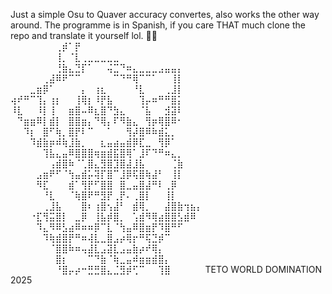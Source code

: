 Just a simple Osu to Quaver accuracy convertes, also works the other way around. 
The programme is in Spanish, if you care THAT much clone the repo and translate it yourself lol. 🐱‍👓
⠀⠀⠀⠀⠀⠀⠀⠀⠀⠀⠀⠀⠀⠀⠀⠀
⠀⠀⠀⠀⠀⠀⠀⢀⡾⠁⡟⠀⠀⠀⠀⠀⠀⠀⠀⠀⠀⠀⠀⠀⠀⠀⠀⠀⠀⠀
⠀⠀⠀⠀⠀⠀⠀⢸⡀⠈⣇⢀⣀⣀⣀⣀⣀⠀⠀⠀⠀⠀⠀⠀⠀⠀⠀⠀⠀⠀
⠀⠀⠀⠀⠀⠀⠀⢘⣷⣄⣙⡏⠁⠀⠀⢬⣉⠙⠶⣄⣀⣀⣀⣠⣤⣤⡄⠀⠀⠀
⠀⠀⠀⠀⠀⢀⣼⠿⠟⠉⠉⠀⠀⠀⠀⠀⠉⠙⠛⢿⠉⠉⠁⠀⠀⢸⡇⠀⠀⠀
⠀⠀⠀⣀⣶⡿⠁⠀⠀⠀⠀⡄⠀⢰⣆⠀⠀⠀⠀⠘⣇⠀⠀⠀⢀⣸⡇⠀⠀⠀
⢴⠞⠛⠉⢹⡄⢰⡆⠀⠀⢸⢿⡆⠸⡟⣧⠀⠀⠀⠀⢹⡤⠶⠛⠛⣿⡅⠀⠀⠀
⠸⣇⠀⠀⠸⡇⢸⠀⠀⣶⣿⠤⠿⣆⣿⠙⣳⣄⠀⠀⠈⣧⠀⠀⣺⣽⠇⠀⠀⠀
⠀⠙⣶⣶⠿⡇⣾⡇⠀⣿⣿⣶⡄⠙⢿⡄⠏⠻⣷⣄⠀⢻⡶⢿⣿⠿⠂⠀⠀⠀
⠀⠀⠹⡆⠀⣿⠋⢷⡀⣿⡟⠇⠉⠀⠀⠁⠀⠀⢻⡼⣿⠿⠷⣾⣅⡀⠀⠀⠀⠀
⠀⠀⠀⠹⣾⣷⡶⠾⢷⣸⣷⡀⠀⠀⣆⣤⣴⣤⣾⡿⣏⣀⠀⢻⡿⠁⠀⠀⠀⠀
⠀⠀⠀⠀⠀⢹⣧⣄⣤⠿⣿⣿⣿⢶⣶⣾⣯⣿⢿⠁⣸⠏⠙⠛⠶⣄⡀⠀⠀⠀
⠀⠀⠀⠀⠀⠀⢠⣾⣿⠷⠈⢁⣿⣄⣻⣿⣹⣿⣼⣸⣧⠀⠀⠀⠀⢈⣷⠀⠀⠀
⠀⠀⠀⠀⣠⣶⠟⠋⠈⢳⣤⣾⡥⢽⡏⣿⠉⣸⡿⢯⣿⢷⣼⠃⠀⢸⡇⠀⠀⠀
⠀⠀⠀⠀⠻⣏⠀⠀⠀⣾⠁⢻⡟⠋⣿⣿⠀⣿⣀⣤⣿⣼⠛⠇⢀⡿⠀⠀⠀⠀
⠀⠀⠀⠀⠀⠘⣇⠀⠀⠈⢷⣿⠟⠛⣻⡟⢀⡟⠄⢀⣿⡇⠀⠀⢸⡇⠀⠀⠀⠀
⠀⠀⠀⠀⠀⢀⣸⣧⠀⠀⠀⣿⠆⢰⣿⢢⣼⠃⠀⣾⢿⡀⠀⠀⣼⣿⣷⢲⣦⡄
⠀⠀⠀⠐⣏⢻⣭⣿⡇⠀⣀⡿⠀⢸⣧⡾⣿⡀⠀⢡⣾⠻⢿⣴⣿⣿⣣⣾⠿⠀
⠀⠀⠀⠀⠹⣄⠻⠿⣣⣴⠿⠶⠶⡿⠉⣇⠈⢳⣤⠿⣿⣶⡟⠹⣿⠛⠋⠀⠀⠀
⠀⠀⠀⠀⠀⠹⢷⣾⣿⡟⠛⠶⢼⣇⣀⣿⣠⡴⢿⡖⠛⢯⣙⡾⠉⠀⠀⠀⠀⠀
⠀⠀⠀⠀⠀⠀⠈⣿⣿⠷⠶⢤⣼⣇⣠⣽⣇⣠⣤⣷⡴⠞⢿⡄⠀⠀⠀⠀⠀⠀
⠀⠀⠀⠀⠀⠀⠀⣿⡆⠀⠀⠀⠉⠙⣷⠈⢷⣀⣤⠾⣶⣶⣾⣿⡄⠀⠀⠀⠀⠀
⠀⠀⠀⠀⠀⠀⠀⠘⣿⡤⡴⠒⣛⣛⣿⣄⣈⣻⡾⢋⠉⠀⠀⢹⣿⠀⠀⠀⠀⠀
        TETO WORLD DOMINATION 2025
